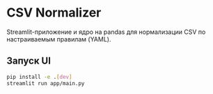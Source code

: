 # CSV Normalizer

Streamlit-приложение и ядро на pandas для нормализации CSV по настраиваемым правилам (YAML).

## Запуск UI
```bash
pip install -e .[dev]
streamlit run app/main.py
